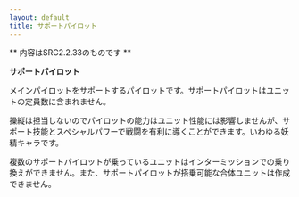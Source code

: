 ```yaml
---
layout: default
title: サポートパイロット
---
```

** 内容はSRC2.2.33のものです **

**サポートパイロット**

メインパイロットをサポートするパイロットです。サポートパイロットはユニットの定員数に含まれません。

操縦は担当しないのでパイロットの能力はユニット性能には影響しませんが、サポート技能とスペシャルパワーで戦闘を有利に導くことができます。いわゆる妖精キャラです。

複数のサポートパイロットが乗っているユニットはインターミッションでの乗り換えができません。また、サポートパイロットが搭乗可能な合体ユニットは作成できません。
